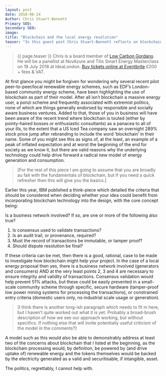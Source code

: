 ```yaml
---
layout: post
date: 2018-06-24
Author: Chris Stuart-Bennett
Primary SEO:
Secondary SEO:
image:
title: "Blockchain and the local energy revolution"
teaser: "In this guest post Chris Stuart-Bennett reflects on blockchain and its potential to make a positive impact on community energy."
---
```


> {{ page.teaser }} Chris is a board member of [Low Carbon Gordano](http://lowcarbongordano.co.uk). He will be a panellist at NovAzure and Tilix Smart Energy Masterclass on 19 July 2018 at IdeaLondon. [Buy tickets online at Eventbrite](https://blockchain-energy.eventbrite.co.uk) £200 + fees & VAT.

At first glance you might be forgiven for wondering why several recent pilot peer-to-peer/local renewable energy schemes, such as EDF’s London-based community energy scheme, have been highlighting the use of blockchain as part of their model. After all isn’t blockchain a massive energy user, a ponzi scheme and frequently associated with extremist politics, none of which are things generally endorsed by responsible and socially aware business ventures. Added to that, those of you in business will have been aware of the recent trend where blockchain is touted (either by pointy-haired bosses or enthusiastic consultants) as a panacea to all of your ills, to the extent that a US Iced Tea company saw an overnight 289% stock price jump after rebranding to include the word ‘blockchain’ in their name. Some of you might see this as signs of, at the least, an example of a peak of inflated expectation and at worst the beginning of the end for society as we know it, but there are valid reasons why the underlying technology could help drive forward a radical new model of energy generation and consumption.

> [For the rest of this piece I am going to assume that you are broadly au fait with the fundamentals of blockchain, but if you need a quick refresher then this will give you the basics.]

Earlier this year, IBM published a think-piece which detailed the criteria that should be considered when deciding whether your idea could benefit from incorporating blockchain technology into the design, with the core concept being:

Is a business network involved? If so, are one or more of the following also true?
1. Is consensus used to validate transactions?
2. Is an audit trail, or provenance, required?
3. Must the record of transactions be immutable, or tamper proof?
4. Should dispute resolution be final?

If these criteria can be met, then there is a good, rational, case to be made to investigate how blockchain might help your project. In the case of a local energy proposal then yes, there is a business network involved (generators and consumers) AND at the very least points 2, 3 and 4 are necessary to ensure integrity and validity of transactions. Consensus validation would help prevent 51% attacks, but these could be easily prevented in a small-scale community scheme through specific, secure hardware (tamper-proof low power mining systems for processing the transactions), or constrained entry criteria (domestic users only, no industrial scale usage or generation).

>[I think there is another long-ish paragraph which needs to fit in here, but I haven’t quite worked out what it is yet. Probably a broad-brush description of how we see our approach working, but without specifics. If nothing else that will invite potentially useful criticism of the model in the comments?]

A model such as this would also be able to demonstrably address at least two of the concerns about blockchain that I listed at the beginning, as the blockchain processing would, by definition, be powered by (and drive uptake of) renewable energy and the tokens themselves would be backed by the electricity generated as a valid and securitisable, if intangible, asset.

The politics, regrettably, I cannot help with.
